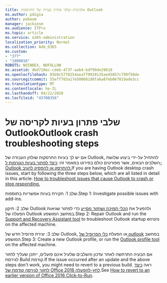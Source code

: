 ```yaml
---
title: אלכימיה-שלבי פתרון בעיות של התרסקות Outlook
ms.author: pdigia
author: pebaum
manager: jackiesm
ms.audience: ITPro
ms.topic: article
ms.service: o365-administration
localization_priority: Normal
ms.collection: Adm_O365
ms.custom:
- "377"
- "1800016"
ROBOTS: NOINDEX, NOFOLLOW
ms.assetid: dbd710ec-cdeb-473f-aab4-bdf99de29610
ms.openlocfilehash: 03b9c57f8254aea779929135ae45857c799f50de
ms.sourcegitcommit: 55eff703a17e500681d8fa6a87eb067019ade3cc
ms.translationtype: MT
ms.contentlocale: he-IL
ms.lasthandoff: 04/22/2020
ms.locfileid: "43708356"
---
```

# <a name="outlook-crash-troubleshooting-steps"></a><span data-ttu-id="51969-102">שלבי פתרון בעיות לקריסה של Outlook</span><span class="sxs-lookup"><span data-stu-id="51969-102">Outlook crash troubleshooting steps</span></span>

<span data-ttu-id="51969-103">אם יש לך בעיות התרסקות שולחן העבודה של Outlook, להתחיל על-ידי ביצוע שלושת השלבים הבאים, אשר מפורטים כולם בפירוט במאמר זה: [כיצד לפתור בעיות הגורמות ל-Outlook להתרסק או להפסיק להגיב.](https://docs.microsoft.com/exchange/troubleshoot/outlook-crashes/crash-issues)</span><span class="sxs-lookup"><span data-stu-id="51969-103">If you are having Outlook desktop crash issues, start by following the three steps below, which are all listed in detail in this article: [How to troubleshoot issues that cause Outlook to crash or stop responding.](https://docs.microsoft.com/exchange/troubleshoot/outlook-crashes/crash-issues)</span></span>
  
<span data-ttu-id="51969-104">שלב 1: חקירת בעיות אפשריות בתוספות.</span><span class="sxs-lookup"><span data-stu-id="51969-104">Step 1: Investigate possible issues with add-ins.</span></span>
  
<span data-ttu-id="51969-105">שלב 2: תיקון Outlook ולהפעיל את [הכלי תמיכה ושחזור מסייע](https://aka.ms/SaRA-OutlookWontStart) כדי לפתור שגיאות הפעלה של Outlook במחשב המושפע.</span><span class="sxs-lookup"><span data-stu-id="51969-105">Step 2: Repair Outlook and run the [Support and Recovery Assistant tool](https://aka.ms/SaRA-OutlookWontStart) to troubleshoot Outlook startup errors on the affected machine.</span></span>
  
<span data-ttu-id="51969-106">שלב 3: יצירת פרופיל חדש של Outlook, או הפעלת [כלי הפרופיל של outlook](https://aka.ms/SaRA-OutlookSetupProfile) במחשב המושפע.</span><span class="sxs-lookup"><span data-stu-id="51969-106">Step 3: Create a new Outlook profile, or run the [Outlook profile tool](https://aka.ms/SaRA-OutlookSetupProfile) on the affected machine.</span></span>
  
<span data-ttu-id="51969-107">אם הבעיה התרחשה לאחר עדכון והשלבים שלעיל אינם פועלים, ייתכן שעליך לחזור לגירסת Build קודמת.</span><span class="sxs-lookup"><span data-stu-id="51969-107">If the issue occurred after an update and the above steps don't work, you might need to revert to a previous build.</span></span> <span data-ttu-id="51969-108">ראה [כיצד לחזור לגירסה קודמת של Office 2016 לחץ-להפעלה](https://support.microsoft.com/help/2770432).</span><span class="sxs-lookup"><span data-stu-id="51969-108">See [How to revert to an earlier version of Office 2016 Click-to-Run](https://support.microsoft.com/help/2770432).</span></span>
  
